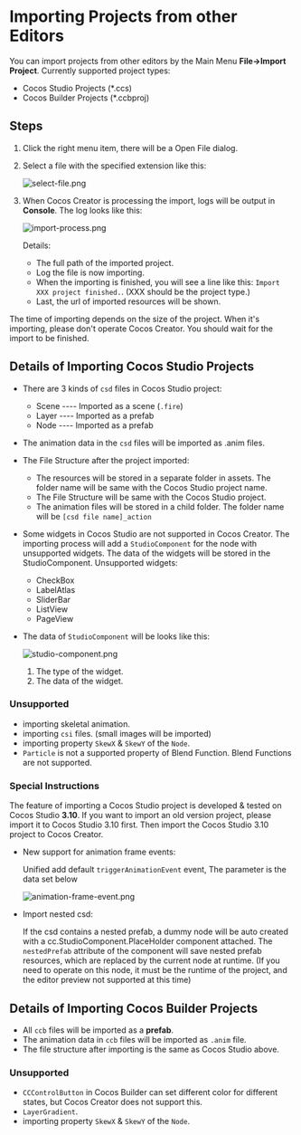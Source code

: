 # Importing Projects from other Editors

You can import projects from other editors by the Main Menu __File->Import Project__. Currently supported project types:

* Cocos Studio Projects (*.ccs)
* Cocos Builder Projects (*.ccbproj)

## Steps

1. Click the right menu item, there will be a Open File dialog.

2. Select a file with the specified extension like this:

	![select-file.png](./project-import/select-file.png)

3. When Cocos Creator is processing the import, logs will be output in **Console**. The log looks like this:

	![import-process.png](./project-import/import-process.png)

	Details:
	* The full path of the imported project.
	* Log the file is now importing.
	* When the importing is finished, you will see a line like this: `Import XXX project finished.`. (XXX should be the project type.)
	* Last, the url of imported resources will be shown.

The time of importing depends on the size of the project. When it's importing, please don't operate Cocos Creator. You should wait for the import to be finished.

## Details of Importing Cocos Studio Projects

* There are 3 kinds of `csd` files in Cocos Studio project:
	* Scene ---- Imported as a scene (`.fire`)
	* Layer ---- Imported as a prefab
	* Node ---- Imported as a prefab
* The animation data in the `csd` files will be imported as .anim files.
* The File Structure after the project imported:
	* The resources will be stored in a separate folder in assets. The folder name will be same with the Cocos Studio project name.
	* The File Structure will be same with the Cocos Studio project.
	* The animation files will be stored in a child folder. The folder name will be `[csd file name]_action`
* Some widgets in Cocos Studio are not supported in Cocos Creator. The importing process will add a `StudioComponent` for the node with unsupported widgets. The data of the widgets will be stored in the StudioComponent. Unsupported widgets:
	* CheckBox
	* LabelAtlas
	* SliderBar
	* ListView
	* PageView
* The data of `StudioComponent` will be looks like this:

	![studio-component.png](./project-import/studio-component.png)

	1. The type of the widget.
	2. The data of the widget.

### Unsupported

* importing skeletal animation.
* importing `csi` files. (small images will be imported)
* importing property `SkewX` & `SkewY` of the `Node`.
* `Particle` is not a supported property of Blend Function. Blend Functions are not supported.

### Special Instructions

The feature of importing a Cocos Studio project is developed & tested on Cocos Studio __3.10__. If you want to import an old version project, please import it to Cocos Studio 3.10 first. Then import the Cocos Studio 3.10 project to Cocos Creator.

* New support for animation frame events:

    Unified add default `triggerAnimationEvent` event, The parameter is the data set below

    ![animation-frame-event.png](./project-import/animation-frame-event.png)

* Import nested csd:

    If the csd contains a nested prefab, a dummy node will be auto created with a cc.StudioComponent.PlaceHolder component attached. The `nestedPrefab` attribute of the component will save nested prefab resources, which are replaced by the current node at runtime. (If you need to operate on this node, it must be the runtime of the project, and the editor preview not supported at this time)

## Details of Importing Cocos Builder Projects

* All `ccb` files will be imported as a __prefab__.
* The animation data in `ccb` files will be imported as `.anim` file.
* The file structure after importing is the same as Cocos Studio above.

### Unsupported

* `CCControlButton` in Cocos Builder can set different color for different states, but Cocos Creator does not support this.
* `LayerGradient`.
* importing property `SkewX` & `SkewY` of the `Node`.
